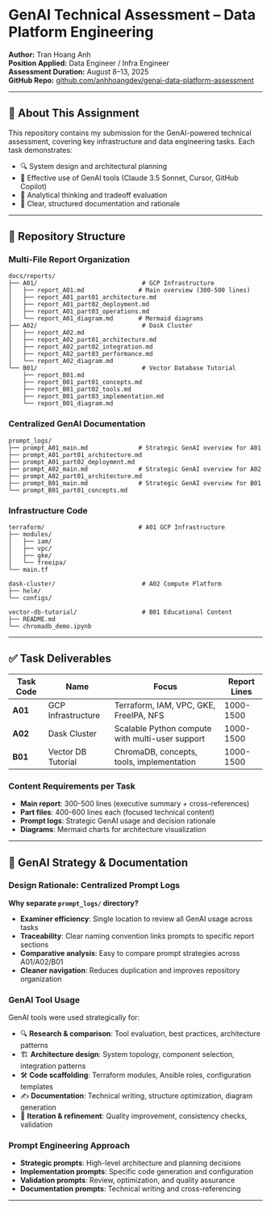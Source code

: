 # GenAI Technical Assessment – Data Platform Engineering

**Author:** Tran Hoang Anh  
**Position Applied:** Data Engineer / Infra Engineer  
**Assessment Duration:** August 8–13, 2025  
**GitHub Repo:** [github.com/anhhoangdev/genai-data-platform-assessment](https://github.com/anhhoangdev/genai-data-platform-assessment)

---

## 📌 About This Assignment

This repository contains my submission for the GenAI-powered technical assessment, covering key infrastructure and data engineering tasks. Each task demonstrates:

- 🔍 System design and architectural planning
- 🤖 Effective use of GenAI tools (Claude 3.5 Sonnet, Cursor, GitHub Copilot)
- 🧠 Analytical thinking and tradeoff evaluation
- 📝 Clear, structured documentation and rationale

---

## 📂 Repository Structure

### Multi-File Report Organization
```
docs/reports/
├── A01/                             # GCP Infrastructure
│   ├── report_A01.md               # Main overview (300-500 lines)
│   ├── report_A01_part01_architecture.md
│   ├── report_A01_part02_deployment.md
│   ├── report_A01_part03_operations.md
│   └── report_A01_diagram.md       # Mermaid diagrams
├── A02/                             # Dask Cluster
│   ├── report_A02.md
│   ├── report_A02_part01_architecture.md
│   ├── report_A02_part02_integration.md
│   ├── report_A02_part03_performance.md
│   └── report_A02_diagram.md
└── B01/                             # Vector Database Tutorial
    ├── report_B01.md
    ├── report_B01_part01_concepts.md
    ├── report_B01_part02_tools.md
    ├── report_B01_part03_implementation.md
    └── report_B01_diagram.md
```

### Centralized GenAI Documentation
```
prompt_logs/
├── prompt_A01_main.md              # Strategic GenAI overview for A01
├── prompt_A01_part01_architecture.md
├── prompt_A01_part02_deployment.md
├── prompt_A02_main.md              # Strategic GenAI overview for A02
├── prompt_A02_part01_architecture.md
├── prompt_B01_main.md              # Strategic GenAI overview for B01
└── prompt_B01_part01_concepts.md
```

### Infrastructure Code
```
terraform/                          # A01 GCP Infrastructure
├── modules/
│   ├── iam/
│   ├── vpc/
│   ├── gke/
│   └── freeipa/
└── main.tf

dask-cluster/                        # A02 Compute Platform
├── helm/
└── configs/

vector-db-tutorial/                  # B01 Educational Content
├── README.md
└── chromadb_demo.ipynb
```

---

## ✅ Task Deliverables

| Task Code | Name | Focus | Report Lines |
|-----------|------|-------|--------------|
| **A01** | GCP Infrastructure | Terraform, IAM, VPC, GKE, FreeIPA, NFS | 1000-1500 |
| **A02** | Dask Cluster | Scalable Python compute with multi-user support | 1000-1500 |
| **B01** | Vector DB Tutorial | ChromaDB, concepts, tools, implementation | 1000-1500 |

### Content Requirements per Task
- **Main report**: 300-500 lines (executive summary + cross-references)
- **Part files**: 400-600 lines each (focused technical content)
- **Prompt logs**: Strategic GenAI usage and decision rationale
- **Diagrams**: Mermaid charts for architecture visualization

---

## 🧠 GenAI Strategy & Documentation

### Design Rationale: Centralized Prompt Logs

**Why separate `prompt_logs/` directory?**
- **Examiner efficiency**: Single location to review all GenAI usage across tasks
- **Traceability**: Clear naming convention links prompts to specific report sections
- **Comparative analysis**: Easy to compare prompt strategies across A01/A02/B01
- **Cleaner navigation**: Reduces duplication and improves repository organization

### GenAI Tool Usage
GenAI tools were used strategically for:
- 🔍 **Research & comparison**: Tool evaluation, best practices, architecture patterns
- 🏗️ **Architecture design**: System topology, component selection, integration patterns
- 🛠️ **Code scaffolding**: Terraform modules, Ansible roles, configuration templates
- ✍️ **Documentation**: Technical writing, structure optimization, diagram generation
- 🔄 **Iteration & refinement**: Quality improvement, consistency checks, validation

### Prompt Engineering Approach
- **Strategic prompts**: High-level architecture and planning decisions
- **Implementation prompts**: Specific code generation and configuration
- **Validation prompts**: Review, optimization, and quality assurance
- **Documentation prompts**: Technical writing and cross-referencing

---
